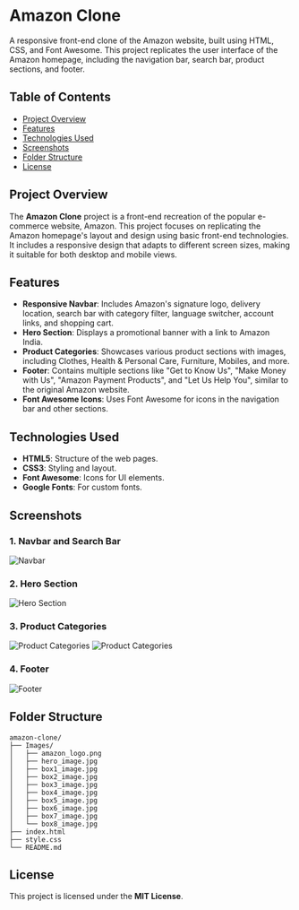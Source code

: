 # Amazon Clone

A responsive front-end clone of the Amazon website, built using HTML, CSS, and Font Awesome. This project replicates the user interface of the Amazon homepage, including the navigation bar, search bar, product sections, and footer.

## Table of Contents

- [Project Overview](#project-overview)
- [Features](#features)
- [Technologies Used](#technologies-used)
- [Screenshots](#screenshots)
- [Folder Structure](#folder-structure)
- [License](#license)

## Project Overview

The **Amazon Clone** project is a front-end recreation of the popular e-commerce website, Amazon. This project focuses on replicating the Amazon homepage's layout and design using basic front-end technologies. It includes a responsive design that adapts to different screen sizes, making it suitable for both desktop and mobile views.

## Features

- **Responsive Navbar**: Includes Amazon's signature logo, delivery location, search bar with category filter, language switcher, account links, and shopping cart.
- **Hero Section**: Displays a promotional banner with a link to Amazon India.
- **Product Categories**: Showcases various product sections with images, including Clothes, Health & Personal Care, Furniture, Mobiles, and more.
- **Footer**: Contains multiple sections like "Get to Know Us", "Make Money with Us", "Amazon Payment Products", and "Let Us Help You", similar to the original Amazon website.
- **Font Awesome Icons**: Uses Font Awesome for icons in the navigation bar and other sections.

## Technologies Used

- **HTML5**: Structure of the web pages.
- **CSS3**: Styling and layout.
- **Font Awesome**: Icons for UI elements.
- **Google Fonts**: For custom fonts.

## Screenshots

### 1. Navbar and Search Bar
![Navbar](![image](https://github.com/user-attachments/assets/3efe8484-af9c-4fcc-a27b-87b373402b09)
)

### 2. Hero Section
![Hero Section](![image](https://github.com/user-attachments/assets/1fdac9ad-cb5c-4e8b-bbc5-498b34c646ed))

### 3. Product Categories
![Product Categories](![image](https://github.com/user-attachments/assets/53d53102-36ce-4734-aa2c-0ade4c69fc02))
![Product Categories](![image](https://github.com/user-attachments/assets/7d94f243-ee28-4bdd-8158-6448e373107e))

### 4. Footer
![Footer](![image](https://github.com/user-attachments/assets/b51f89d6-5990-48f4-bdee-c7a500c8147b))

## Folder Structure

```
amazon-clone/
├── Images/
│   ├── amazon_logo.png
│   ├── hero_image.jpg
│   ├── box1_image.jpg
│   ├── box2_image.jpg
│   ├── box3_image.jpg
│   ├── box4_image.jpg
│   ├── box5_image.jpg
│   ├── box6_image.jpg
│   ├── box7_image.jpg
│   └── box8_image.jpg
├── index.html
├── style.css
└── README.md
```

## License

This project is licensed under the **MIT License**.

